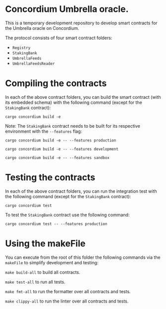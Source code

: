 # Concordium Umbrella oracle.

This is a temporary development repository to develop smart contracts for the Umbrella oracle on Concordium.

The protocol consists of four smart contract folders:

- `Registry`
- `StakingBank`
- `UmbrellaFeeds`
- `UmbrellaFeedsReader`

# Compiling the contracts

In each of the above contract folders, you can build the smart contract (with its embedded schema) with the following command (except for the `StakingBank` contract):

```cargo concordium build -e```

Note: The `StakingBank` contract needs to be built for its respective environment with the `--features` flag:

```cargo concordium build -e -- --features production```

```cargo concordium build -e -- --features development```

```cargo concordium build -e -- --features sandbox```

# Testing the contracts

In each of the above contract folders, you can run the integration test with the following command (except for the `StakingBank` contract):

```cargo concordium test```

To test the `StakingBank` contract use the following command:

```cargo concordium test -- --features production```

# Using the makeFile
 
You can execute from the root of this folder the following commands via the `makeFile` to simplify development and testing:

```make build-all``` to build all contracts.

```make test-all``` to run all tests.

```make fmt-all``` to run the formatter over all contracts and tests.

```make clippy-all``` to run the linter over all contracts and tests.
